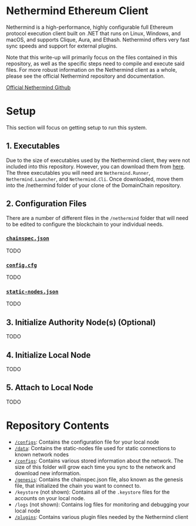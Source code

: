 # Nethermind Ethereum Client
Nethermind is a high-performance, highly configurable full Ethereum protocol execution client built on .NET that runs on Linux, Windows, and macOS, and supports Clique, Aura, and Ethash. Nethermind offers very fast sync speeds and support for external plugins.

Note that this write-up will primarily focus on the files contained in this repository, as well as the specific steps need to compile and execute said files.  For more robust information on the Nethermind client as a whole, please see the official Nethermind repository and documentation.

[Official Nethermind Github](https://github.com/NethermindEth/nethermind)


# Setup
This section will focus on getting setup to run this system.
  ## 1. Executables
  Due to the size of executables used by the Nethermind client, they were not included into this repository.  However, you can download them from [here](https://downloads.nethermind.io/).  The three executables you will need are <code>Nethermind.Runner</code>, <code>Nethermind.Launcher</code>, and <code>Nethermind.Cli</code>.  Once downloaded, move them into the /nethermind folder of your clone of the DomainChain repository.
  
  ## 2. Configuration Files
  There are a number of different files in the <code>/nethermind</code> folder that will need to be edited to configure the blockchain to your individual needs.
  ### [<code>chainspec.json</code>](genesis/chainspec.json)
  TODO
  ### [<code>config.cfg</code>](configs/config.cfg)
  TODO
  ### [<code>static-nodes.json</code>](data/static-nodes.json)
  TODO
  
  ## 3. Initialize Authority Node(s) (Optional)
  TODO
  
  ## 4. Initialize Local Node
  TODO
  
  ## 5. Attach to Local Node
  TODO

# Repository Contents
  - [<code>/configs</code>](configs): Contains the configuration file for your local node
  - [<code>/data</code>](data): Contains the static-nodes file used for static connections to known network nodes
  - [<code>/configs</code>](configs): Contains various stored information about the network.  The size of this folder will grow each time you sync to the network and download new information.
  - [<code>/genesis</code>](genesis): Contains the chainspec.json file, also known as the genesis file, that initialized the chain you want to connect to.
  - <code>/keystore</code> (not shown): Contains all of the <code>.keystore</code> files for the accounts on your local node.
  - <code>/logs</code> (not shown): Contains log files for monitoring and debugging your local node
  - [<code>/plugins</code>](plugins): Contains various plugin files needed by the Nethermind client
  
  
  
